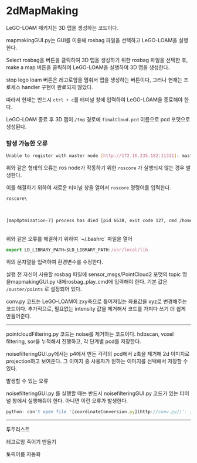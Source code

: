 # 2dMapMaking </br>



LeGO-LOAM 패키지는 3D 맵을 생성하는 코드이다. </br>

mapmakingGUI.py는 GUI를 이용해 rosbag 파일을 선택하고 LeGO-LOAM을 실행한다. </br>

Select rosbag을 버튼을 클릭하여 3D 맵을 생성하기 위한 rosbag 파일을 선택한 후, make a map 버튼을 클릭하여 LeGO-LOAM을 실행하여 3D 맵을 생성한다. </br>

stop lego loam  버튼은 레고로암을 멈춰서 맵을 생성하는 버튼이다, 그러나 현재는 프로세스 handler 구현이 완료되지 않았다.</br>

 따라서 현재는 반드시 `ctrl + c`를 터미널 창에 입력하여 LeGO-LOAM을 종료해야 한다.</br>

LeGO-LOAM 종료 후 3D 맵이 `/tmp` 경로에 `finalCloud.pcd` 이름으로 pcd 포맷으로 생성된다. </br>

### 발생 가능한 오류 </br>

```bash
Unable to register with master node [http://172.16.235.182:11311]: master may not be running yet. Will keep trying. 
```

위와 같은 형태의 오류는 ros node가 작동하기 위한 `roscore` 가 실행되지 않는 경우 발생한다. </br>

이를 해결하기 위하여 새로운 터미널 창을 열어서 `roscore` 명령어를 입력한다. </br>

```jsx
roscore\
```
</br>

```bash
[mapOptmization-7] process has died [pid 6638, exit code 127, cmd /home/xxxxxx/catkin_pkg/devel/lib/lego_loam/mapOptmization __name:=mapOptmization ]
```
</br>
위와 같은 오류를 해결하기 위하여 `~/.bashrc` 파일을 열어 </br>

```jsx
export LD_LIBRARY_PATH=$LD_LIBRARY_PATH:/usr/local/lib
```

위의 문자열을 입력하여 환경변수를 수정한다.</br>

실행 전 자신이 사용할 rosbag 파일에 sensor_msgs/PointCloud2 포맷의 topic 명을mapmakingGUI.py 내에rosbag_play_cmd에 입력해야 한다. 기본 값은 `/ouster/points` 로 설정되어 있다.</br>

conv.py 코드는 LeGO-LOAM이 zxy축으로 틀어져있는 좌표값을 xyz로 변경해주는 코드이다. 추가적으로, 필요없는 intensity 값을 제거해서 코드를 가져다 쓰기 더 쉽게 만들어준다.</br>

---

pointcloudFiltering.py 코드는 noise를 제거하는 코드이다. hdbscan, voxel filtering, sor을 누적해서 진행하고, 각 단계별 pcd를 저장한다. </br>

noisefilteringGUI.py에서는 p4에서 만든 각각의 pcd에서 z축을 제거해 2d 이미지로 projection하고 보여준다. 그 이미지 중 사용자가 원하는 이미지를 선택해서 저장할 수 있다.</br>

발생할 수 있는 오류</br>

noisefilteringGUI.py 를 실행할 때는 반드시 noisefilteringGUI.py 코드가 있는 터미널 창에서 실행해줘야 한다. 아니면 이런 오류가 발생한다.</br>

```jsx
python: can't open file '[coordinateConversion.py](http://conv.py/)': [Errno 2] No such file or directory
```

---

투두리스트</br>

레고로암 죽이기 만들기</br>

토픽이름 자동화</br>
